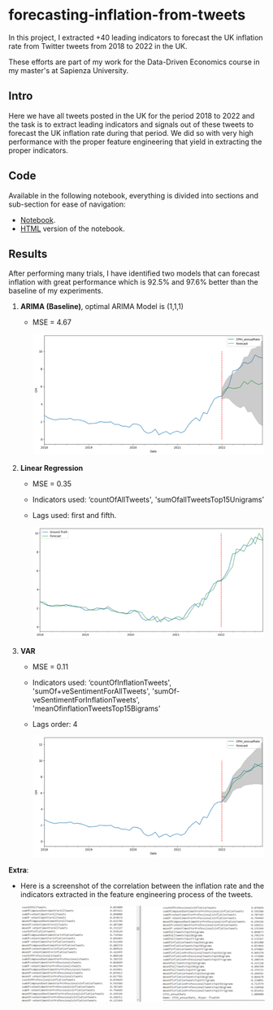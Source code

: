 # forecasting-inflation-from-tweets
In this project, I extracted +40 leading indicators to forecast the UK inflation rate from Twitter tweets from 2018 to 2022 in the UK.

These efforts are part of my work for the Data-Driven Economics course in my master's at Sapienza University.
## Intro
Here we have all tweets posted in the UK for the period 2018 to 2022 and the task is to extract leading indicators and signals out of these tweets to forecast the UK inflation rate during that period. We did so with very high performance with the proper feature engineering that yield in extracting the proper indicators.
## Code
Available in the following notebook, everything is divided into sections and sub-section for ease of navigation:
* [Notebook](https://github.com/ahmedxomar101/forecasting-inflation-from-tweets/blob/master/DDE%20Course%20-%20Forecasting%20Inflation%20from%20Tweets%20-%20Ahmed.ipynb).
* [HTML](https://github.com/ahmedxomar101/forecasting-inflation-from-tweets/blob/master/DDE%20Course%20-%20Forecasting%20Inflation%20from%20Tweets%20-%20Ahmed.html) version of the notebook.
## Results
After performing many trials, I have identified two models that can forecast inflation with great performance which is 92.5% and 97.6% better than the baseline of my experiments. 
1. **ARIMA (Baseline)**, optimal ARIMA Model is (1,1,1)
    * MSE = 4.67
    
      ![image](https://github.com/ahmedxomar101/forecasting-inflation-from-tweets/blob/master/assets/ARIMA_base.png)
2. **Linear Regression**
    * MSE = 0.35
    * Indicators used: ‘countOfAllTweets', 'sumOfallTweetsTop15Unigrams’
    * Lags used: first and fifth.

      ![image](https://github.com/ahmedxomar101/forecasting-inflation-from-tweets/blob/master/assets/LinearRegression_2lags_2sginals.png)
3. **VAR**
    * MSE = 0.11
    * Indicators used: ‘countOfInflationTweets', 'sumOf+veSentimentForAllTweets', 'sumOf-veSentimentForInflationTweets', 'meanOfinflationTweetsTop15Bigrams'
    * Lags order: 4
    
      ![image](https://github.com/ahmedxomar101/forecasting-inflation-from-tweets/blob/master/assets/VAR_4lags_4signals.png)

**Extra**: 

  * Here is a screenshot of the correlation between the inflation rate and the indicators extracted in the feature engineering process of the tweets.

    ![image](https://github.com/ahmedxomar101/forecasting-inflation-from-tweets/blob/master/assets/correlation_betInflRate_andIndicators.png)
